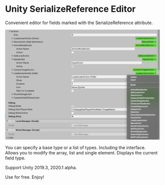 # Unity SerializeReference Editor

Convenient editor for fields marked with the SerializeReference attribute.

![Screenshot](/Screenshot2.png)

You can specify a base type or a list of types. Including the interface.
Allows you to modify the array, list and single element. Displays the current field type.

Support Unity 2019.3, 2020.1 alpha.

Use for free.
Enjoy!
